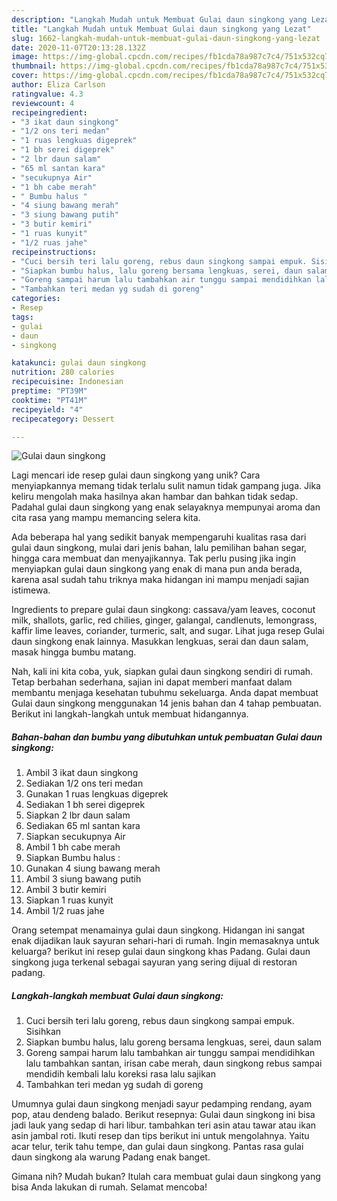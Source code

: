 ```yaml
---
description: "Langkah Mudah untuk Membuat Gulai daun singkong yang Lezat"
title: "Langkah Mudah untuk Membuat Gulai daun singkong yang Lezat"
slug: 1662-langkah-mudah-untuk-membuat-gulai-daun-singkong-yang-lezat
date: 2020-11-07T20:13:28.132Z
image: https://img-global.cpcdn.com/recipes/fb1cda78a987c7c4/751x532cq70/gulai-daun-singkong-foto-resep-utama.jpg
thumbnail: https://img-global.cpcdn.com/recipes/fb1cda78a987c7c4/751x532cq70/gulai-daun-singkong-foto-resep-utama.jpg
cover: https://img-global.cpcdn.com/recipes/fb1cda78a987c7c4/751x532cq70/gulai-daun-singkong-foto-resep-utama.jpg
author: Eliza Carlson
ratingvalue: 4.3
reviewcount: 4
recipeingredient:
- "3 ikat daun singkong"
- "1/2 ons teri medan"
- "1 ruas lengkuas digeprek"
- "1 bh serei digeprek"
- "2 lbr daun salam"
- "65 ml santan kara"
- "secukupnya Air"
- "1 bh cabe merah"
- " Bumbu halus "
- "4 siung bawang merah"
- "3 siung bawang putih"
- "3 butir kemiri"
- "1 ruas kunyit"
- "1/2 ruas jahe"
recipeinstructions:
- "Cuci bersih teri lalu goreng, rebus daun singkong sampai empuk. Sisihkan"
- "Siapkan bumbu halus, lalu goreng bersama lengkuas, serei, daun salam"
- "Goreng sampai harum lalu tambahkan air tunggu sampai mendidihkan lalu tambahkan santan, irisan cabe merah, daun singkong rebus sampai mendidih kembali lalu koreksi rasa lalu sajikan"
- "Tambahkan teri medan yg sudah di goreng"
categories:
- Resep
tags:
- gulai
- daun
- singkong

katakunci: gulai daun singkong 
nutrition: 280 calories
recipecuisine: Indonesian
preptime: "PT39M"
cooktime: "PT41M"
recipeyield: "4"
recipecategory: Dessert

---
```



![Gulai daun singkong](https://img-global.cpcdn.com/recipes/fb1cda78a987c7c4/751x532cq70/gulai-daun-singkong-foto-resep-utama.jpg)

Lagi mencari ide resep gulai daun singkong yang unik? Cara menyiapkannya memang tidak terlalu sulit namun tidak gampang juga. Jika keliru mengolah maka hasilnya akan hambar dan bahkan tidak sedap. Padahal gulai daun singkong yang enak selayaknya mempunyai aroma dan cita rasa yang mampu memancing selera kita.

Ada beberapa hal yang sedikit banyak mempengaruhi kualitas rasa dari gulai daun singkong, mulai dari jenis bahan, lalu pemilihan bahan segar, hingga cara membuat dan menyajikannya. Tak perlu pusing jika ingin menyiapkan gulai daun singkong yang enak di mana pun anda berada, karena asal sudah tahu triknya maka hidangan ini mampu menjadi sajian istimewa.

Ingredients to prepare gulai daun singkong: cassava/yam leaves, coconut milk, shallots, garlic, red chilies, ginger, galangal, candlenuts, lemongrass, kaffir lime leaves, coriander, turmeric, salt, and sugar. Lihat juga resep Gulai daun singkong enak lainnya. Masukkan lengkuas, serai dan daun salam, masak hingga bumbu matang.


Nah, kali ini kita coba, yuk, siapkan gulai daun singkong sendiri di rumah. Tetap berbahan sederhana, sajian ini dapat memberi manfaat dalam membantu menjaga kesehatan tubuhmu sekeluarga. Anda dapat membuat Gulai daun singkong menggunakan 14 jenis bahan dan 4 tahap pembuatan. Berikut ini langkah-langkah untuk membuat hidangannya.

<!--inarticleads1-->

##### Bahan-bahan dan bumbu yang dibutuhkan untuk pembuatan Gulai daun singkong:

1. Ambil 3 ikat daun singkong
1. Sediakan 1/2 ons teri medan
1. Gunakan 1 ruas lengkuas digeprek
1. Sediakan 1 bh serei digeprek
1. Siapkan 2 lbr daun salam
1. Sediakan 65 ml santan kara
1. Siapkan secukupnya Air
1. Ambil 1 bh cabe merah
1. Siapkan  Bumbu halus :
1. Gunakan 4 siung bawang merah
1. Ambil 3 siung bawang putih
1. Ambil 3 butir kemiri
1. Siapkan 1 ruas kunyit
1. Ambil 1/2 ruas jahe


Orang setempat menamainya gulai daun singkong. Hidangan ini sangat enak dijadikan lauk sayuran sehari-hari di rumah. Ingin memasaknya untuk keluarga? berikut ini resep gulai daun singkong khas Padang. Gulai daun singkong juga terkenal sebagai sayuran yang sering dijual di restoran padang. 

<!--inarticleads2-->

##### Langkah-langkah membuat Gulai daun singkong:

1. Cuci bersih teri lalu goreng, rebus daun singkong sampai empuk. Sisihkan
1. Siapkan bumbu halus, lalu goreng bersama lengkuas, serei, daun salam
1. Goreng sampai harum lalu tambahkan air tunggu sampai mendidihkan lalu tambahkan santan, irisan cabe merah, daun singkong rebus sampai mendidih kembali lalu koreksi rasa lalu sajikan
1. Tambahkan teri medan yg sudah di goreng


Umumnya gulai daun singkong menjadi sayur pedamping rendang, ayam pop, atau dendeng balado. Berikut resepnya: Gulai daun singkong ini bisa jadi lauk yang sedap di hari libur. tambahkan teri asin atau tawar atau ikan asin jambal roti. Ikuti resep dan tips berikut ini untuk mengolahnya. Yaitu acar telur, terik tahu tempe, dan gulai daun singkong. Pantas rasa gulai daun singkong ala warung Padang enak banget. 

Gimana nih? Mudah bukan? Itulah cara membuat gulai daun singkong yang bisa Anda lakukan di rumah. Selamat mencoba!
